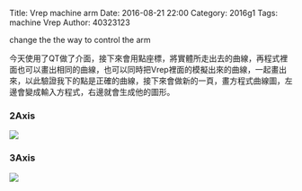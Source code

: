Title: Vrep machine arm
Date: 2016-08-21 22:00
Category: 2016g1
Tags: machine Vrep
Author: 40323123

change the the way to control the arm
<!-- PELICAN_END_SUMMARY -->

今天使用了QT做了介面，接下來會用點座標，將實體所走出去的曲線，再程式裡面也可以畫出相同的曲線，也可以同時把Vrep裡面的模擬出來的曲線，一起畫出來，以此驗證我下的點是正確的曲線，接下來會做新的一頁，畫方程式曲線圖，左邊會變成輸入方程式，右邊就會生成他的圖形。

<h3>2Axis</h3>

<img src="http://i.imgur.com/35SShog.png">

<h3>3Axis</h3>

<img src="http://i.imgur.com/UvnJMrC.png">
